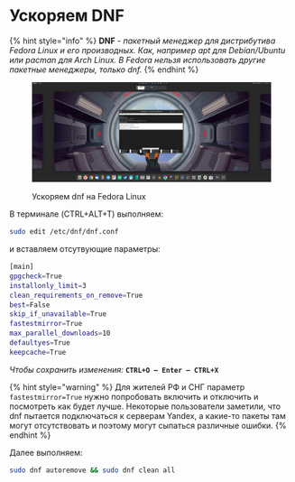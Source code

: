 # Ускоряем DNF

{% hint style="info" %}
**DNF** - _пакетный менеджер для дистрибутива Fedora Linux и его производных. Как, например apt для Debian/Ubuntu или pacman для Arch Linux. В Fedora нельзя использовать другие пакетные менеджеры, только dnf._
{% endhint %}

<figure><img src="../../.gitbook/assets/baTTDPnqJjU.jpg" alt=""><figcaption><p>Ускоряем dnf на Fedora Linux</p></figcaption></figure>

В терминале (CTRL+ALT+T) выполняем:

```bash
sudo edit /etc/dnf/dnf.conf
```

и вставляем отсутвующие параметры:

```bash
[main]
gpgcheck=True
installonly_limit=3
clean_requirements_on_remove=True
best=False
skip_if_unavailable=True
fastestmirror=True
max_parallel_downloads=10
defaultyes=True
keepcache=True

```

_Чтобы сохранить изменения:_ **`CTRL+O — Enter — CTRL+X`**

{% hint style="warning" %}
Для жителей РФ и СНГ параметр `fastestmirror=True` нужно попробовать включить и отключить и посмотреть как будет лучше. Некоторые пользователи заметили, что dnf пытается подключаться к серверам Yandex, а какие-то пакеты там могут отсутствовать и поэтому могут сыпаться различные ошибки.
{% endhint %}

Далее выполняем:

```bash
sudo dnf autoremove && sudo dnf clean all
```
